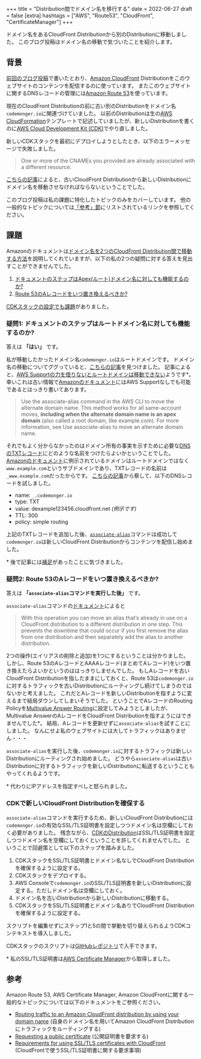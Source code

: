+++
title = "Distribution間でドメイン名を移行する"
date = 2022-06-27
draft = false
[extra]
hashtags = ["AWS", "Route53", "CloudFront", "CertificateManager"]
+++

ドメイン名をあるCloudFront Distributionから別のDistributionに移動しました。
このブログ投稿はドメイン名の移動で気づいたことを紹介します。

<!-- more -->

## 背景

[前回のブログ投稿](/ja/blog/0002-serving-contents-from-s3-via-cloudfront)で書いたとおり、[Amazon CloudFront](https://docs.aws.amazon.com/AmazonCloudFront/latest/DeveloperGuide/Introduction.html) Distributionをこのウェブサイトのコンテンツを配信するのに使っています。
またこのウェブサイトに関するDNSレコードの管理には[Amazon Route 53](https://docs.aws.amazon.com/Route53/latest/DeveloperGuide/Welcome.html)を使っています。

現在のCloudFront Distributionの前に古い別のDistributionをドメイン名`codemonger.io`に関連づけていました。
以前のDistributionは生の[AWS CloudFormation](https://docs.aws.amazon.com/AWSCloudFormation/latest/UserGuide/Welcome.html)テンプレートで記述していましたが、新しいDistributionを書くのに[AWS Cloud Development Kit (CDK)](https://aws.amazon.com/cdk/)でやり直しました。

新しいCDKスタックを最初にデプロイしようとしたとき、以下のエラーメッセージで失敗しました。

> One or more of the CNAMEs you provided are already associated with a different resource.

[こちらの記事](https://aws.amazon.com/premiumsupport/knowledge-center/resolve-cnamealreadyexists-error/)によると、古いCloudFront Distributionから新しいDistributionにドメイン名を移動させなければならないということでした。

このブログ投稿は私の課題に特化したトピックのみをカバーしています。
他の一般的なトピックについては[「参考」節](#参考)にリストされているリンクを参照してください。

## 課題

Amazonのドキュメントは[ドメイン名を2つのCloudFront Distribution間で移動する方法](https://docs.aws.amazon.com/AmazonCloudFront/latest/DeveloperGuide/CNAMEs.html#alternate-domain-names-move)を説明してくれていますが、以下の私の2つの疑問に対する答えを見出すことができませんでした。
1. [ドキュメントのステップはApex(ルート)ドメイン名に対しても機能するのか?](#疑問1:_ドキュメントのステップはルートドメイン名に対しても機能するのか?)
2. [Route 53のAレコードをいつ置き換えるべきか?](#疑問2:_Route_53のAレコードをいつ置き換えるべきか?)

[CDKスタックの設定でも課題](#CDKで新しいCloudFront_Distributionを確保する)がありました。

### 疑問1: ドキュメントのステップはルートドメイン名に対しても機能するのか?

答えは **「はい」** です。

私が移動したかったドメイン名`codemonger.io`はルートドメインです。
ドメイン名の移動についてググっていると、[こちらの記事](https://dev.classmethod.jp/articles/swap-cname-between-cloudfront-distribution/)を見つけました。
記事によると、[AWS Supportの力を借りないとルートドメインは移動できない](https://dev.classmethod.jp/articles/swap-cname-between-cloudfront-distribution/#toc-7)ようです\*。
幸いこれは古い情報で[Amazonのドキュメント](https://docs.aws.amazon.com/AmazonCloudFront/latest/DeveloperGuide/CNAMEs.html#alternate-domain-names-move-options)にはAWS Supportなしでも可能であるとはっきり書いてあります。

> Use the associate-alias command in the AWS CLI to move the alternate domain name. This method works for all same-account moves, **including when the alternate domain name is an apex domain** (also called a root domain, like example.com). For more information, see Use associate-alias to move an alternate domain name.

それでもよく分からなかったのはドメイン所有の事実を示すために必要な[DNSのTXTレコード](https://docs.aws.amazon.com/Route53/latest/DeveloperGuide/ResourceRecordTypes.html#TXTFormat)にどのような名前をつけたらよいかということでした。
[Amazonのドキュメント](https://docs.aws.amazon.com/AmazonCloudFront/latest/DeveloperGuide/CNAMEs.html#alternate-domain-names-move-options)に例示されているドメインはルートドメインではなく`www.example.com`というサブドメインであり、TXTレコードの名前は`_www.example.com`だったからです。
[こちらの記事](https://aws.amazon.com/premiumsupport/knowledge-center/resolve-cnamealreadyexists-error/)から察して、以下のDNSレコードを試しました。
- name: `_.codemonger.io`
- type: TXT
- value: dexample123456.cloudfront.net _(例示です)_
- TTL: 300
- policy: simple routing

上記のTXTレコードを追加した後、[`associate-alias`](https://awscli.amazonaws.com/v2/documentation/api/latest/reference/cloudfront/associate-alias.html)コマンドは成功して`codemonger.io`は新しいCloudFront Distributionからコンテンツを配信し始めました。

\* 後で記事には[補足](https://dev.classmethod.jp/articles/cloudfront-cnamealreadyexists-fix-flowchart/)があったことに気づきました。

### 疑問2: Route 53のAレコードをいつ置き換えるべきか?

答えは **「`associate-alias`コマンドを実行した後」** です。

`associate-alias`コマンドの[ドキュメント](https://awscli.amazonaws.com/v2/documentation/api/latest/reference/cloudfront/associate-alias.html)によると

> With this operation you can move an alias that’s already in use on a CloudFront distribution to a different distribution in one step. This prevents the downtime that could occur if you first remove the alias from one distribution and then separately add the alias to another distribution.

2つの操作(エイリアスの削除と追加)を1つにするということは分かりました。
しかし、Route 53のAレコードとAAAAレコード(まとめてAレコード)をいつ置き換えたらよいかというのははっきりしませんでした。
もしAレコードを古いCloudFront Distributionを指したままにしておくと、Route 53は`codemonger.io`に対するトラフィックを古いDistributionにルーティングし続けてしまうのではないかと考えました。
これだとAレコードを新しいDistributionを指すように変えるまで結局ダウンしてしまいそうでした。
ということでAレコードのRouting Policyを[Multivalue Answer Routing](https://docs.aws.amazon.com/Route53/latest/DeveloperGuide/routing-policy-multivalue.html)に設定してみようとしましたが、Multivalue AnswerのAレコードをCloudFront Distributionを指すようにはできませんでした\*。
結局、Aレコードを更新せずに`associate-alias`を試すことにしました。
なんにせよ私のウェブサイトには大してトラフィックはありません・・・

`associate-alias`を実行した後、`codemonger.io`に対するトラフィックは新しいDistributionにルーティングされ始めました。
どうやら`associate-alias`は古いDistributionに対するトラフィックを新しいDistributionに転送するということもやってくれるようです。

\* 代わりにIPアドレスを指定すべしと怒られました。

### CDKで新しいCloudFront Distributionを確保する

`associate-alias`コマンドを実行するため、新しいCloudFront Distributionには`codemonger.io`の有効なSSL/TLS証明書を設定しつつドメイン名は空欄にしておく必要がありました。
残念ながら、[CDKのDistribution](https://docs.aws.amazon.com/cdk/api/v2/docs/aws-cdk-lib.aws_cloudfront.Distribution.html)はSSL/TLS証明書を設定しつつドメイン名を空欄にしておくということを許してくれませんでした。
ということで回避策として以下のステップを踏みました。

1. CDKスタックをSSL/TLS証明書とドメイン名なしでCloudFront Distributionを確保するように設定する。
2. CDKスタックをデプロイする。
3. AWS Consoleで`codemonger.io`のSSL/TLS証明書を新しいDistributionに設定する。ただしドメイン名は空欄にしておく。
4. ドメイン名を古いDistributionから新しいDistributionに移動する。
5. CDKスタックをSSL/TLS証明書とドメイン名ありでCloudFront Distributionを確保するように設定する。

スクリプトを編集せずにステップ1と5の間で挙動を切り替えられるようCDKコンテキストを導入しました。

CDKスタックのスクリプトは[GitHubレポジトリ](https://github.com/codemonger-io/codemonger/tree/main/cdk)で入手できます。

\* 私のSSL/TLS証明書は[AWS Certificate Manager](https://docs.aws.amazon.com/acm/latest/userguide/acm-overview.html)から取得しました。

## 参考

Amazon Route 53, AWS Certificate Manager, Amazon CloudFrontに関する一般的なトピックについては以下のドキュメントをご参照ください。
- [Routing traffic to an Amazon CloudFront distribution by using your domain name](https://docs.aws.amazon.com/Route53/latest/DeveloperGuide/routing-to-cloudfront-distribution.html) (自身のドメイン名を用いてAmazon CloudFront Distributionにトラフィックをルーティングする)
- [Requesting a public certificate](https://docs.aws.amazon.com/acm/latest/userguide/gs-acm-request-public.html) (公開証明書を要求する)
- [Requirements for using SSL/TLS certificates with CloudFront](https://docs.aws.amazon.com/AmazonCloudFront/latest/DeveloperGuide/cnames-and-https-requirements.html) (CloudFrontで使うSSL/TLS証明書に関する要求事項)